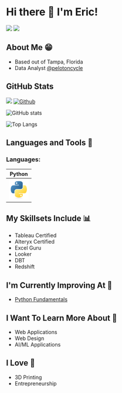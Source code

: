 # Hi there 👋 I'm Eric!
[<img src="https://img.shields.io/badge/linkedin-%230077B5.svg?&style=for-the-badge&logo=linkedin&logoColor=white">](https://www.linkedin.com/in/ecwagner/)
[<img src="https://img.shields.io/badge/GitHub-%2312100E.svg?&style=for-the-badge&logo=Github&logoColor=white">](https://www.linkedin.com/in/ecwagner/)

## About Me 😁
- Based out of Tampa, Florida
- Data Analyst [@pelotoncycle](https://www.onepeloton.com/)


## GitHub Stats
![](https://visitor-badge.laobi.icu/badge?page_id=ericwagnergithub.ericwagnergithub)
[![Github](https://img.shields.io/github/followers/ericwagnergithub?label=Follow&style=social)](https://github.com/ericwagnergithub)

<!-- https://github.com/anuraghazra/github-readme-stats/blob/master/themes/README.md -->
![GitHub stats](https://github-readme-stats.vercel.app/api?username=ericwagnergithub&show_icons=true&theme=shadow_blue )

![Top Langs](https://github-readme-stats.vercel.app/api/top-langs/?username=ericwagnergithub&theme=shadow_blue  )

## Languages and Tools 💪

### Languages:
| Python |
|----------|
|  <img src="https://github.com/devicons/devicon/blob/master/icons/python/python-original.svg" title="Python"  alt="Python" width="55" height="55"/> |


## My Skillsets Include 📊
- Tableau Certified
- Alteryx Certified
- Excel Guru
- Looker
- DBT
- Redshift

## I'm Currently Improving At 🧠
- [Python Fundamentals](https://github.com/ericwagnergithub/100-days-of-python)
  
## I Want To Learn More About 🏫
- Web Applications
- Web Design
- AI/ML Applications

## I Love 💙
- 3D Printing
- Entrepreneurship
